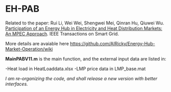 # EH-PAB
Related to the paper: Rui Li, Wei Wei, Shengwei Mei, Qinran Hu, Qiuwei Wu. [Participation of an Energy Hub in Electricity and Heat Distribution Markets: An MPEC Approach](https://ieeexplore.ieee.org/document/8354834/). IEEE Transactions on Smart Grid.

More details are avaiable here https://github.com/AIRicky/Energy-Hub-Market-Operation/wiki

**MainPABV11.m** is the main function, and the external input data are listed in:

-Heat load in HeatLoaddata.xlsx
-LMP price data in LMP_base.mat 

*I am re-organizing the code, and shall release a new version with better interfaces.*
